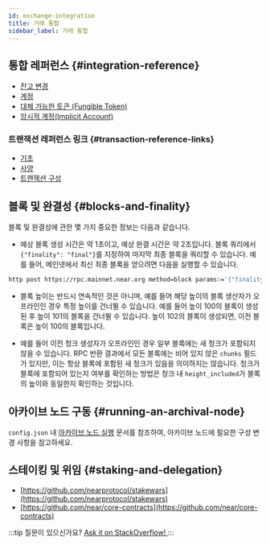 ```yaml
---
id: exchange-integration
title: 거래 통합
sidebar_label: 거래 통합
---
```


## 통합 레퍼런스 {#integration-reference}

- [잔고 변경](/integrator/balance-changes)
- [계정](/integrator/accounts)
- [대체 가능한 토큰 (Fungible Token)](/integrator/fungible-tokens)
- [암시적 계정(Implicit Account)](/integrator/implicit-accounts)

### 트랜잭션 레퍼런스 링크 {#transaction-reference-links}

- [기초](/concepts/protocol/transactions)
- [사양](https://nomicon.io/RuntimeSpec/Transactions)
- [트랜잭션 구성](/integrator/create-transactions)

## 블록 및 완결성 {#blocks-and-finality}

블록 및 완결성에 관한 몇 가지 중요한 정보는 다음과 같습니다.

- 예상 블록 생성 시간은 약 1초이고, 예상 완결 시간은 약 2초입니다. 블록 쿼리에서 `{"finality": "final"}`를 지정하여 마지막 최종 블록을 쿼리할 수 있습니다. 예를 들어, 메인넷에서 최신 최종 블록을 얻으려면 다음을 실행할 수 있습니다.

```bash
http post https://rpc.mainnet.near.org method=block params:='{"finality":"final"}' id=123 jsonrpc=2.0
```

- 블록 높이는 반드시 연속적인 것은 아니며, 예를 들어 해당 높이의 블록 생산자가 오프라인인 경우 특정 높이를 건너뛸 수 있습니다. 예를 들어 높이 100의 블록이 생성된 후 높이 101의 블록을 건너뛸 수 있습니다. 높이 102의 블록이 생성되면, 이전 블록은 높이 100의 블록입니다.

- 예를 들어 이전 청크 생성자가 오프라인인 경우 일부 블록에는 새 청크가 포함되지 않을 수 있습니다. RPC 반환 결과에서 모든 블록에는 비어 있지 않은 `chunks` 필드가 있지만, 이는 항상 블록에 포함된 새 청크가 있음을 의미하지는 않습니다.
  청크가 블록에 포함되어 있는지 여부를 확인하는 방법은 청크 내 `height_included`가 블록의 높이와 동일한지 확인하는 것입니다.

## 아카이브 노드 구동 {#running-an-archival-node}

`config.json` 내 [아카이브 노드 실행](https://near-nodes.io/archival/run-archival-node-with-nearup) 문서를 참조하여, 아카이브 노드에 필요한 구성 변경 사항을 참고하세요.

## 스테이킹 및 위임 {#staking-and-delegation}

- [https://github.com/nearprotocol/stakewars](https://github.com/nearprotocol/stakewars)
- [https://github.com/near/core-contracts](https://github.com/near/core-contracts)

:::tip 질문이 있으신가요? <a href="https://stackoverflow.com/questions/tagged/nearprotocol"> Ask it on StackOverflow! </a>
:::
